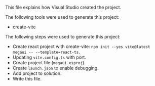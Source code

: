 This file explains how Visual Studio created the project.

The following tools were used to generate this project:
- create-vite

The following steps were used to generate this project:
- Create react project with create-vite: `npm init --yes vite@latest megaui -- --template=react-ts`.
- Updating `vite.config.ts` with port.
- Create project file (`megaui.esproj`).
- Create `launch.json` to enable debugging.
- Add project to solution.
- Write this file.
